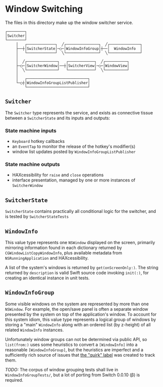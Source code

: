 #  Window Switching

The files in this directory make up the window switcher service.

```
┌────────┐                                                     
│Switcher│                                                     
└────────┘                                                     
     │   ┌─────────────┐  ╱┌───────────────┐  ╱┌──────────────┐
     ├──┼│SwitcherState│─○─│WindowInfoGroup│┼──│  WindowInfo  │
     │   └─────────────┘  ╲└───────────────┘  ╲└──────────────┘
     │                                                         
     │  ╱┌──────────────┐   ┌────────────┐  ╱┌──────────┐      
     ├─○─│SwitcherWindow│──┼│SwitcherView│─○─│WindowView│      
     │  ╲└──────────────┘   └────────────┘  ╲└──────────┘      
     │                                                         
     │   ┌────────────────────────────┐                        
     └─○┼│WindowInfoGroupListPublisher│                        
         └────────────────────────────┘                        
```

## `Switcher`

The `Switcher` type represents the service, and exists as connective tissue between a `SwitcherState` and its inputs and outputs:

### State machine inputs

* `Keyboard` hotkey callbacks
* an `EventTap` to monitor the release of the hotkey's modifier(s)
* window list updates posted by `WindowInfoGroupListPublisher`

### State machine outputs

* HAXcessibility for `raise` and `close` operations
* interface presentation, managed by one or more instances of `SwitcherWindow`

## `SwitcherState`

`SwitcherState` contains practically all conditional logic for the switcher, and is tested by `SwitcherStateTests` 

## `WindowInfo`

This value type represents one `NSWindow` displayed on the screen, primarily mirroring information found in each dictionary returned by `CGWindowListCopyWindowInfo`, plus available metadata from `NSRunningApplication` and HAXcessibility.

A list of the system's windows is returned by `get(onScreenOnly:)`. The string returned by `description` is valid Swift source code invoking `init(:)`, for creating an identical instance in unit tests.

## `WindowInfoGroup`

Some visible windows on the system are represented by more than one `NSWindow`. For example, the open/save panel is often a separate window presented by the system on top of the application's window. To account for this system idiom, this value type represents a logical group of windows by storing a "main" `WindowInfo` along with an ordered list (by z-height) of all related `WindowInfo` instances.

Unfortunately window groups can not be determined via public API, so `list(from:)` uses some heuristics to convert a `[WindowInfo]` into a reasonable `[WindowInfoGroup]`, but the heuristics are imperfect and a sufficiently rich source of issues that [the "quirk" label](https://github.com/numist/Switch/issues?q=is%3Aissue+label%3Aquirk) was created to track them.

_TODO:_ The corpus of window grouping tests shall live in `WindowInfoGroupTests/`, but a lot of porting from Switch 0.0.10 (β) is required.
